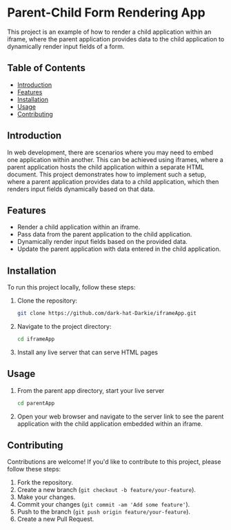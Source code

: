 # Parent-Child Form Rendering App

This project is an example of how to render a child application within an iframe, where the parent application provides data to the child application to dynamically render input fields of a form.

## Table of Contents

- [Introduction](#introduction)
- [Features](#features)
- [Installation](#installation)
- [Usage](#usage)
- [Contributing](#contributing)

## Introduction

In web development, there are scenarios where you may need to embed one application within another. This can be achieved using iframes, where a parent application hosts the child application within a separate HTML document. This project demonstrates how to implement such a setup, where a parent application provides data to a child application, which then renders input fields dynamically based on that data.

## Features

- Render a child application within an iframe.
- Pass data from the parent application to the child application.
- Dynamically render input fields based on the provided data.
- Update the parent application with data entered in the child application.

## Installation

To run this project locally, follow these steps:

1. Clone the repository:

   ```bash
   git clone https://github.com/dark-hat-Darkie/iframeApp.git
   ```

2. Navigate to the project directory:

   ```bash
   cd iframeApp
   ```

3. Install any live server that can serve HTML pages

## Usage

1. From the parent app directory, start your live server
   ```bash
   cd parentApp
   ```

3. Open your web browser and navigate to the server link to see the parent application with the child application embedded within an iframe.

## Contributing

Contributions are welcome! If you'd like to contribute to this project, please follow these steps:

1. Fork the repository.
2. Create a new branch (`git checkout -b feature/your-feature`).
3. Make your changes.
4. Commit your changes (`git commit -am 'Add some feature'`).
5. Push to the branch (`git push origin feature/your-feature`).
6. Create a new Pull Request.
